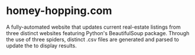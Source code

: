 # homey-hopping.com
A fully-automated website that updates current real-estate listings from three distinct websites featuring Python's BeautifulSoup package. Through the use of three spiders, distinct .csv files are generated and parsed to update the to display results.

